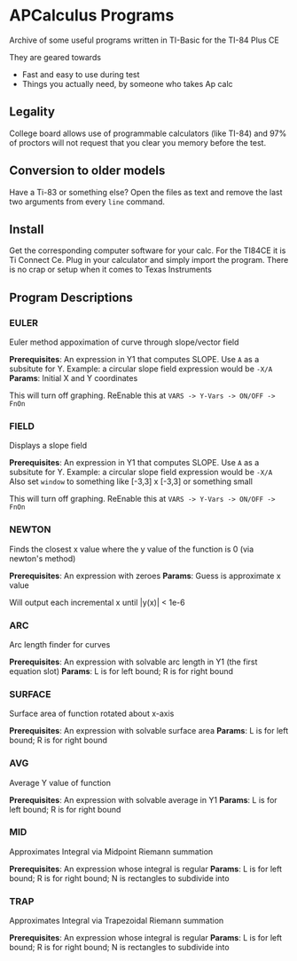 # APCalculus Programs
Archive of some useful programs written in TI-Basic for the TI-84 Plus CE

They are geared towards
- Fast and easy to use during test
- Things you actually need, by someone who takes Ap calc

## Legality
College board allows use of programmable calculators (like TI-84) and 97% of proctors will not request that you clear you memory before the test. 

## Conversion to older models
Have a Ti-83 or something else? Open the files as text and remove the last two arguments from every `line` command.

## Install
Get the corresponding computer software for your calc. For the TI84CE it is Ti Connect Ce.
Plug in your calculator and simply import the program. There is no crap or setup when it comes to Texas Instruments

## Program Descriptions
### EULER
Euler method appoximation of curve through slope/vector field

**Prerequisites**: An expression in Y1 that computes SLOPE. Use `A` as a subsitute for Y.
Example: a circular slope field expression would be `-X/A`
**Params**: Initial X and Y coordinates

This will turn off graphing. ReEnable this at `VARS -> Y-Vars -> ON/OFF -> FnOn`

### FIELD
Displays a slope field 

**Prerequisites**: An expression in Y1 that computes SLOPE. Use `A` as a subsitute for Y.
Example: a circular slope field expression would be `-X/A`
Also set `window` to something like [-3,3] x [-3,3] or something small

This will turn off graphing. ReEnable this at `VARS -> Y-Vars -> ON/OFF -> FnOn`

### NEWTON
Finds the closest x value where the y value of the function is 0 (via newton's method)

**Prerequisites**: An expression with zeroes
**Params**: Guess is approximate x value

Will output each incremental x until |y(x)| < 1e-6

### ARC
Arc length finder for curves

**Prerequisites**: An expression with solvable arc length in Y1 (the first equation slot)
**Params**: L is for left bound; R is for right bound

### SURFACE
Surface area of function rotated about x-axis

**Prerequisites**: An expression with solvable surface area
**Params**: L is for left bound; R is for right bound

### AVG
Average Y value of function

**Prerequisites**: An expression with solvable average in Y1
**Params**: L is for left bound; R is for right bound

### MID
Approximates Integral via Midpoint Riemann summation

**Prerequisites**: An expression whose integral is regular
**Params**: L is for left bound; R is for right bound; N is rectangles to subdivide into

### TRAP
Approximates Integral via Trapezoidal Riemann summation

**Prerequisites**: An expression whose integral is regular
**Params**: L is for left bound; R is for right bound; N is rectangles to subdivide into


